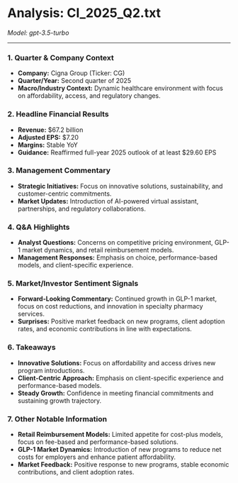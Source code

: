 # Analysis: CI_2025_Q2.txt

*Model: gpt-3.5-turbo*

---

### 1. Quarter & Company Context
- **Company:** Cigna Group (Ticker: CG)
- **Quarter/Year:** Second quarter of 2025
- **Macro/Industry Context:** Dynamic healthcare environment with focus on affordability, access, and regulatory changes.

### 2. Headline Financial Results
- **Revenue:** $67.2 billion
- **Adjusted EPS:** $7.20
- **Margins:** Stable YoY
- **Guidance:** Reaffirmed full-year 2025 outlook of at least $29.60 EPS

### 3. Management Commentary
- **Strategic Initiatives:** Focus on innovative solutions, sustainability, and customer-centric commitments.
- **Market Updates:** Introduction of AI-powered virtual assistant, partnerships, and regulatory collaborations.

### 4. Q&A Highlights
- **Analyst Questions:** Concerns on competitive pricing environment, GLP-1 market dynamics, and retail reimbursement models.
- **Management Responses:** Emphasis on choice, performance-based models, and client-specific experience.

### 5. Market/Investor Sentiment Signals
- **Forward-Looking Commentary:** Continued growth in GLP-1 market, focus on cost reductions, and innovation in specialty pharmacy services.
- **Surprises:** Positive market feedback on new programs, client adoption rates, and economic contributions in line with expectations.

### 6. Takeaways
- **Innovative Solutions:** Focus on affordability and access drives new program introductions.
- **Client-Centric Approach:** Emphasis on client-specific experience and performance-based models.
- **Steady Growth:** Confidence in meeting financial commitments and sustaining growth trajectory.

### 7. Other Notable Information
- **Retail Reimbursement Models:** Limited appetite for cost-plus models, focus on fee-based and performance-based solutions.
- **GLP-1 Market Dynamics:** Introduction of new programs to reduce net costs for employers and enhance patient affordability.
- **Market Feedback:** Positive response to new programs, stable economic contributions, and client adoption rates.